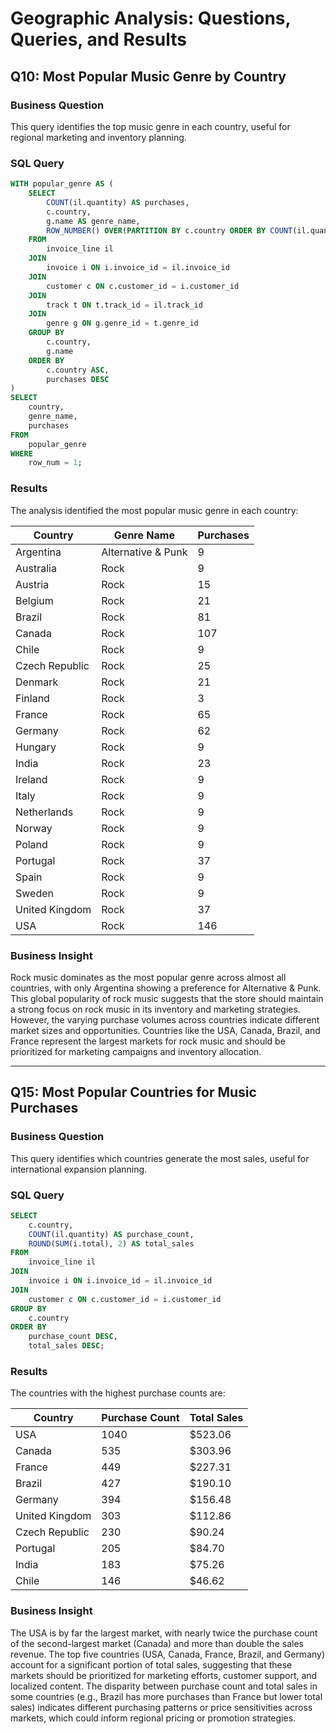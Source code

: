 # Geographic Analysis: Questions, Queries, and Results

## Q10: Most Popular Music Genre by Country

### Business Question
This query identifies the top music genre in each country, useful for regional marketing and inventory planning.

### SQL Query
```sql
WITH popular_genre AS (
    SELECT 
        COUNT(il.quantity) AS purchases, 
        c.country, 
        g.name AS genre_name,
        ROW_NUMBER() OVER(PARTITION BY c.country ORDER BY COUNT(il.quantity) DESC) AS row_num 
    FROM 
        invoice_line il
    JOIN 
        invoice i ON i.invoice_id = il.invoice_id
    JOIN 
        customer c ON c.customer_id = i.customer_id
    JOIN 
        track t ON t.track_id = il.track_id
    JOIN 
        genre g ON g.genre_id = t.genre_id
    GROUP BY 
        c.country,
        g.name
    ORDER BY 
        c.country ASC, 
        purchases DESC
)
SELECT 
    country, 
    genre_name, 
    purchases 
FROM 
    popular_genre 
WHERE 
    row_num = 1;
```

### Results

The analysis identified the most popular music genre in each country:

| Country | Genre Name | Purchases |
|---------|------------|-----------|
| Argentina | Alternative & Punk | 9 |
| Australia | Rock | 9 |
| Austria | Rock | 15 |
| Belgium | Rock | 21 |
| Brazil | Rock | 81 |
| Canada | Rock | 107 |
| Chile | Rock | 9 |
| Czech Republic | Rock | 25 |
| Denmark | Rock | 21 |
| Finland | Rock | 3 |
| France | Rock | 65 |
| Germany | Rock | 62 |
| Hungary | Rock | 9 |
| India | Rock | 23 |
| Ireland | Rock | 9 |
| Italy | Rock | 9 |
| Netherlands | Rock | 9 |
| Norway | Rock | 9 |
| Poland | Rock | 9 |
| Portugal | Rock | 37 |
| Spain | Rock | 9 |
| Sweden | Rock | 9 |
| United Kingdom | Rock | 37 |
| USA | Rock | 146 |

### Business Insight
Rock music dominates as the most popular genre across almost all countries, with only Argentina showing a preference for Alternative & Punk. This global popularity of rock music suggests that the store should maintain a strong focus on rock music in its inventory and marketing strategies. However, the varying purchase volumes across countries indicate different market sizes and opportunities. Countries like the USA, Canada, Brazil, and France represent the largest markets for rock music and should be prioritized for marketing campaigns and inventory allocation.

---

## Q15: Most Popular Countries for Music Purchases

### Business Question
This query identifies which countries generate the most sales, useful for international expansion planning.

### SQL Query
```sql
SELECT 
    c.country,
    COUNT(il.quantity) AS purchase_count,
    ROUND(SUM(i.total), 2) AS total_sales
FROM 
    invoice_line il
JOIN 
    invoice i ON i.invoice_id = il.invoice_id
JOIN 
    customer c ON c.customer_id = i.customer_id
GROUP BY 
    c.country
ORDER BY 
    purchase_count DESC,
    total_sales DESC;
```

### Results

The countries with the highest purchase counts are:

| Country | Purchase Count | Total Sales |
|---------|----------------|-------------|
| USA | 1040 | $523.06 |
| Canada | 535 | $303.96 |
| France | 449 | $227.31 |
| Brazil | 427 | $190.10 |
| Germany | 394 | $156.48 |
| United Kingdom | 303 | $112.86 |
| Czech Republic | 230 | $90.24 |
| Portugal | 205 | $84.70 |
| India | 183 | $75.26 |
| Chile | 146 | $46.62 |

### Business Insight
The USA is by far the largest market, with nearly twice the purchase count of the second-largest market (Canada) and more than double the sales revenue. The top five countries (USA, Canada, France, Brazil, and Germany) account for a significant portion of total sales, suggesting that these markets should be prioritized for marketing efforts, customer support, and localized content. The disparity between purchase count and total sales in some countries (e.g., Brazil has more purchases than France but lower total sales) indicates different purchasing patterns or price sensitivities across markets, which could inform regional pricing or promotion strategies.
